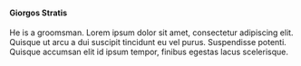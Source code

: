 
#### Giorgos Stratis

He is a groomsman. Lorem ipsum dolor sit amet, consectetur adipiscing elit. Quisque ut arcu a dui suscipit tincidunt eu vel purus. Suspendisse potenti. Quisque accumsan elit id ipsum tempor, finibus egestas lacus scelerisque.
